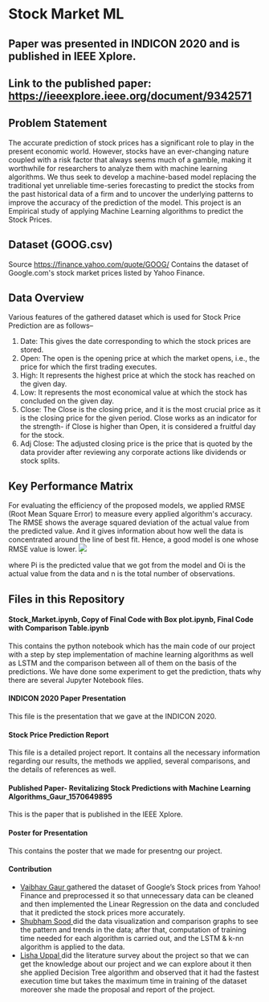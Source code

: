 # Stock Market ML

##  Paper was presented in INDICON 2020 and is published in IEEE Xplore.
##  Link to the published paper: https://ieeexplore.ieee.org/document/9342571 

## Problem Statement
The accurate prediction of stock prices has a significant role to play in the present economic world. However, stocks have an ever-changing nature coupled with a risk factor that always seems much of a gamble, making it worthwhile for researchers to analyze them with machine learning algorithms. We thus seek to develop a machine-based model replacing the traditional yet unreliable time-series forecasting to predict the stocks from the past historical data of a firm and to uncover the underlying patterns to improve the accuracy of the prediction of the model. This project is an Empirical study of applying Machine Learning algorithms to predict the Stock Prices.

## Dataset (GOOG.csv)
Source https://finance.yahoo.com/quote/GOOG/
Contains the dataset of Google.com's stock market prices listed by Yahoo Finance.

## Data Overview 
Various features of the gathered dataset which is used for Stock Price Prediction are as follows–
1) Date: This gives the date corresponding to which the stock prices are stored.
2) Open: The open is the opening price at which the market opens, i.e., the price for which the first trading executes.
3) High: It represents the highest price at which the stock has reached on the given day.
4) Low: It represents the most economical value at which the stock has concluded on the given day.
5) Close: The Close is the closing price, and it is the most crucial price as it is the closing price for the given period. Close works as an indicator for the strength- if Close is higher than Open, it is considered a fruitful day for the stock.
6) Adj Close: The adjusted closing price is the price that is quoted by the data provider after reviewing any corporate actions like dividends or stock splits.

## Key Performance Matrix
For evaluating the efficiency of the proposed models, we applied RMSE (Root Mean Square Error) to measure every applied algorithm's accuracy. The RMSE shows the average squared deviation of the actual value from the predicted value. And it gives information about how well the data is concentrated around the line of best fit. Hence, a good model is
one whose RMSE value is lower. 
ܴ<img src="https://gisgeography.com/wp-content/uploads/2014/07/rmse-formula1-425x136.png" >

where Pi is the predicted value that we got from the model and
Oi is the actual value from the data and n is the total number of
observations.

## Files in this Repository
#### Stock_Market.ipynb, Copy of Final Code with Box plot.ipynb, Final Code with Comparison Table.ipynb
This contains the python notebook which has the main code of our project with a step by step implementation of machine learning algorithms as well as LSTM and the comparison between all of them on the basis of the predictions. We have done some experiment to get the prediction, thats why there are several Jupyter Notebook files.

#### INDICON 2020 Paper Presentation
This file is the presentation that we gave at the INDICON 2020.

#### Stock Price Prediction Report
This file is a detailed project report. It contains all the necessary information regarding our results, the methods we applied, several comparisons, and the details of references as well.

#### Published Paper- Revitalizing Stock Predictions with Machine Learning Algorithms_Gaur_1570649895
This is the paper that is published in the IEEE Xplore.

#### Poster for Presentation
This contains the poster that we made for presentng our project.

#### Contribution 
- <a href="https://github.com/VaibhavGaur05"> Vaibhav Gaur </a>gathered the dataset of Google’s Stock prices from Yahoo! Finance and preprocessed it so that unnecessary data can be cleaned and then implemented the Linear Regression on the data and concluded that it predicted the stock prices more accurately.
- <a href="https://github.com/shubhamsood1406"> Shubham Sood </a> did the data visualization and comparison graphs to see the pattern and trends in the data; after that, computation of training time needed for each algorithm is carried out, and the LSTM & k-nn algorithm is applied to the data.
- <a href="https://github.com/lishauppal3105"> Lisha Uppal </a> did the literature survey about the project so that we can get the knowledge about our project and we can explore about it then she applied Decision Tree algorithm and observed that it had the fastest execution time but takes the maximum time in training of the dataset moreover she made the proposal and report of the project.


